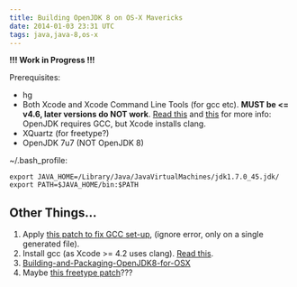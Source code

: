 ```yaml
---
title: Building OpenJDK 8 on OS-X Mavericks
date: 2014-01-03 23:31 UTC
tags: java,java-8,os-x
---
```

**!!! Work in Progress !!!**

Prerequisites:

* hg 
* Both Xcode and Xcode Command Line Tools (for gcc etc). **MUST be <= v4.6, later versions do NOT work**. [Read this](http://comments.gmane.org/gmane.comp.java.openjdk.macosx-port.devel/6343) and [this](http://stackoverflow.com/questions/9353444/how-to-use-install-gcc-on-mac-os-x-10-8-xcode-4-4)  for more info: OpenJDK requires GCC, but Xcode installs clang.
* XQuartz (for freetype?)
* OpenJDK 7u7 (NOT OpenJDK 8)

~/.bash_profile:

    export JAVA_HOME=/Library/Java/JavaVirtualMachines/jdk1.7.0_45.jdk/
    export PATH=$JAVA_HOME/bin:$PATH



Other Things...
---

1. Apply [this patch to fix GCC set-up](http://mail.openjdk.java.net/pipermail/build-dev/2013-November/010936.html), (ignore error, only on a single generated file).
2. Install gcc (as Xcode >= 4.2 uses clang). [Read this](http://stackoverflow.com/questions/9353444/how-to-use-install-gcc-on-mac-os-x-10-8-xcode-4-4).
3. [Building-and-Packaging-OpenJDK8-for-OSX](https://github.com/hgomez/obuildfactory/wiki/Building-and-Packaging-OpenJDK8-for-OSX)
4. Maybe [this freetype patch](https://github.com/hgomez/obuildfactory/blob/master/openjdk8/macosx/patches/freetype-osx.patch)???

